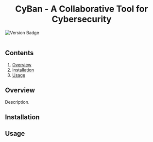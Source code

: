 <h1 align="center">CyBan - A Collaborative Tool for Cybersecurity</h1>
<div id="badges" align="left">
  <img src="https://img.shields.io/badge/version-v1.1-blue" alt="Version Badge"/>
</div>
<br>

## Contents
1. [Overview](#overview)
2. [Installation](#installation)
3. [Usage](#usage)

## Overview
Description.
## Installation
## Usage
